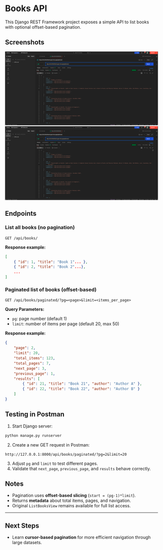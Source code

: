 # Books API

This Django REST Framework project exposes a simple API to list books with optional offset-based pagination.

## Screenshots

![Books Overview](screenshots/books.png)
![Paginated Response](screenshots/paginated.png)

## Endpoints

### List all books (no pagination)

```
GET /api/books/
```

**Response example:**

```json
[
    { "id": 1, "title": "Book 1"... },
    { "id": 2, "title": "Book 2"...},
    ...
]
```

### Paginated list of books (offset-based)

```
GET /api/books/paginated/?pg=<page>&limit=<items_per_page>
```

**Query Parameters:**

* `pg`: page number (default 1)
* `limit`: number of items per page (default 20, max 50)

**Response example:**

```json
{
    "page": 2,
    "limit": 20,
    "total_items": 123,
    "total_pages": 7,
    "next_page": 3,
    "previous_page": 1,
    "results": [
        { "id": 21, "title": "Book 21", "author": "Author A" },
        { "id": 22, "title": "Book 22", "author": "Author B" }
    ]
}
```

## Testing in Postman

1. Start Django server:

```bash
python manage.py runserver
```

2. Create a new GET request in Postman:

```
http://127.0.0.1:8000/api/books/paginated/?pg=2&limit=20
```

3. Adjust `pg` and `limit` to test different pages.
4. Validate that `next_page`, `previous_page`, and `results` behave correctly.

## Notes

* Pagination uses **offset-based slicing** (`start = (pg-1)*limit`).
* Returns **metadata** about total items, pages, and navigation.
* Original `ListBooksView` remains available for full list access.

---

## Next Steps

* Learn **cursor-based pagination** for more efficient navigation through large datasets.
